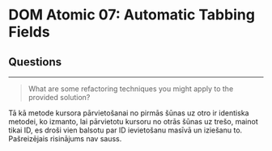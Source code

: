 # DOM Atomic 07: Automatic Tabbing Fields

## Questions

---

> What are some refactoring techniques you might apply to the provided solution?

Tā kā metode kursora pārvietošanai no pirmās šūnas uz otro ir identiska metodei, ko izmanto, lai pārvietotu kursoru no otrās šūnas uz trešo, mainot tikai ID, es droši vien balsotu par ID ievietošanu masīvā un iziešanu to. Pašreizējais risinājums nav sauss.
